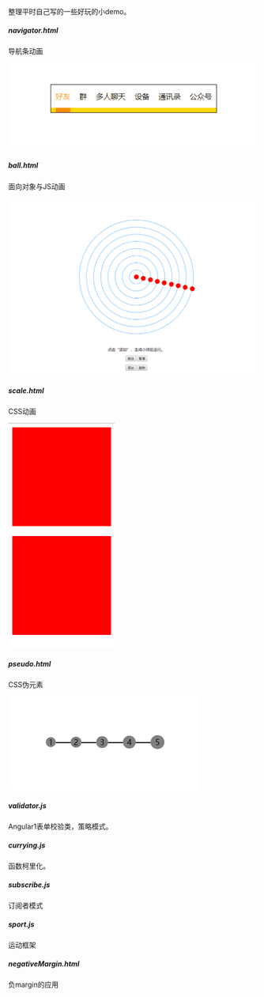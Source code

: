 整理平时自己写的一些好玩的小demo。

##### navigator.html
导航条动画

![ball.html](image/navigator.gif)

##### ball.html
面向对象与JS动画

![ball.html](image/Animation.gif)

##### scale.html
CSS动画

![scale.html](image\scale.gif)

##### pseudo.html
CSS伪元素

![scale.html](image\pseudo.png)

##### validator.js
Angular1表单校验类，策略模式。

##### currying.js
函数柯里化。

##### subscribe.js
订阅者模式

##### sport.js
运动框架

##### negativeMargin.html
负margin的应用


